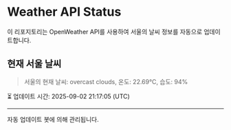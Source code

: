 
# Weather API Status

이 리포지토리는 OpenWeather API를 사용하여 서울의 날씨 정보를 자동으로 업데이트합니다.

## 현재 서울 날씨
> 서울의 현재 날씨: overcast clouds, 온도: 22.69°C, 습도: 94%

⏳ 업데이트 시간: 2025-09-02 21:17:05 (UTC)

---
자동 업데이트 봇에 의해 관리됩니다.
